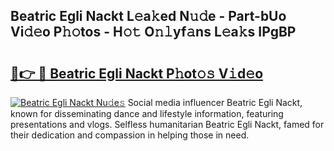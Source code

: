 ## Beatric Egli Nackt L𝚎a𝚔ed N𝚞𝚍e - Part-bUo Vi𝚍𝚎o P𝚑𝚘tos - H𝚘𝚝 O𝚗𝚕yf𝚊ns L𝚎a𝚔s IPgBP

# <h2><a href="http://kf236g8.oniu.top/?m=Beatric+Egli+Nackt">🔗👉 🔴 Beatric Egli Nackt P𝚑ot𝚘𝚜 V𝚒d𝚎o</a></h2>

[![Beatric Egli Nackt Nu𝚍e𝚜](https://i.imgur.com/0qMVB7G.gif)](http://kf236g8.oniu.top/?m=Beatric+Egli+Nackt)
Social media influencer Beatric Egli Nackt, known for disseminating dance and lifestyle information, featuring presentations and vlogs. Selfless humanitarian Beatric Egli Nackt, famed for their dedication and compassion in helping those in need.  

